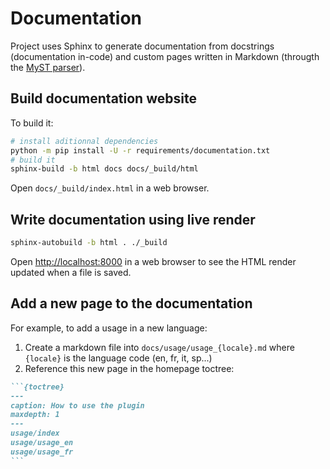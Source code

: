 # Documentation

Project uses Sphinx to generate documentation from docstrings (documentation in-code) and custom pages written in Markdown (througth the [MyST parser](https://myst-parser.readthedocs.io/en/latest/)).

## Build documentation website

To build it:

```bash
# install aditionnal dependencies
python -m pip install -U -r requirements/documentation.txt
# build it
sphinx-build -b html docs docs/_build/html
```

Open `docs/_build/index.html` in a web browser.

## Write documentation using live render

```bash
sphinx-autobuild -b html . ./_build
```

Open <http://localhost:8000> in a web browser to see the HTML render updated when a file is saved.

## Add a new page to the documentation

For example, to add a usage in a new language:

1. Create a markdown file into `docs/usage/usage_{locale}.md` where `{locale}` is the language code (en, fr, it, sp...)
2. Reference this new page in the homepage toctree:

````markdown
```{toctree}
---
caption: How to use the plugin
maxdepth: 1
---
usage/index
usage/usage_en
usage/usage_fr
```
````

